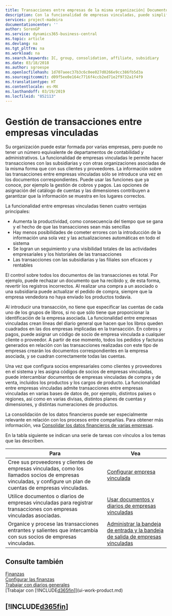 ```yaml
---
title: Transacciones entre empresas de la misma organización| Documentos de Microsoft
description: Con la funcionalidad de empresas vinculadas, puede simplificar los procesos y transacciones empresariales entre empresas de la misma organización.
services: project-madeira
documentationcenter: ''
author: SorenGP
ms.service: dynamics365-business-central
ms.topic: article
ms.devlang: na
ms.tgt_pltfrm: na
ms.workload: na
ms.search.keywords: IC, group, consolidation, affiliate, subsidiary
ms.date: 03/18/2018
ms.author: sgroespe
ms.openlocfilehash: 1d707aeec37b3c6c0ee027d0266e9cc386fb5d3a
ms.sourcegitcommit: d09f5ee0e164c7716f4ccb2ed71e2f9732a1f4f9
ms.translationtype: HT
ms.contentlocale: es-MX
ms.lasthandoff: 03/19/2019
ms.locfileid: "852113"
---
```

# <a name="managing-intercompany-transactions"></a>Gestión de transacciones entre empresas vinculadas
Su organización puede estar formada por varias empresas, pero puede no tener un número equivalente de departamentos de contabilidad y administrativos. La funcionalidad de empresas vinculadas le permite hacer transacciones con las subsidiarias y con otras organizaciones asociadas de la misma forma que con sus clientes y proveedores. La información sobre las transacciones entre empresas vinculadas sólo se introduce una vez en los documentos correspondientes. Puede usar las funciones que ya conoce, por ejemplo la gestión de cobros y pagos. Las opciones de asignación del catálogo de cuentas y las dimensiones contribuyen a garantizar que la información se muestra en los lugares correctos.  

La funcionalidad entre empresas vinculadas tienen cuatro ventajas principales:  

- Aumenta la productividad, como consecuencia del tiempo que se gana y el hecho de que las transacciones sean más sencillas  
- Hay menos posibilidades de cometer errores con la introducción de la información una sola vez y las actualizaciones automáticas en todo el sistema  
- Se logran un seguimiento y una visibilidad totales de las actividades empresariales y los historiales de las transacciones  
- Las transacciones con las subsidiarias y las filiales son eficaces y rentables  

El control sobre todos los documentos de las transacciones es total. Por ejemplo, puede rechazar un documento que ha recibido y, de esta forma, revertir los registros incorrectos. Al realizar una compra a un asociado o una subsidiaria puede actualizar el pedido de compra, siempre que la empresa vendedora no haya enviado los productos todavía.  

Al introducir una transacción, no tiene que especificar las cuentas de cada uno de los grupos de libros, si no que sólo tiene que proporcionar la identificación de la empresa asociada. La funcionalidad entre empresas vinculadas crean líneas del diario general que hacen que los libros queden cuadrados en las dos empresas implicadas en la transacción. En cobros y pagos, puede asignar un código de socio de empresa vinculada a cualquier cliente o proveedor. A partir de ese momento, todos los pedidos y facturas generados en relación con las transacciones realizadas con este tipo de empresas crearán los documentos correspondientes en la empresa asociada, y se cuadran correctamente todas las cuentas.  

 Una vez que configura socios empresariales como clientes y proveedores en el sistema y les asigna códigos de socios de empresas vinculadas, puede intercambiar documentos de empresas vinculadas de compra y de venta, incluidos los productos y los cargos de producto. La funcionalidad entre empresas vinculadas admite transacciones entre empresas vinculadas en varias bases de datos de, por ejemplo, distintos países o regiones, así como en varias divisas, distintos planes de cuentas y dimensiones, y distintas numeraciones de productos.  

La consolidación de los datos financieros puede ser especialmente relevante en relación con los procesos entre compañías. Para obtener más información, vea [Consolidar los datos financieros de varias empresas](finance-consolidated-company-reporting.md).

En la tabla siguiente se indican una serie de tareas con vínculos a los temas que las describen.

 |Para |Vea|
 |---|---|
 |Cree sus proveedores y clientes de empresas vinculadas, como los llamados socios de empresas vinculadas, y configure un plan de cuentas de empresas vinculadas.|[Configurar empresa vinculada](intercompany-how-setup.md)|
 |Utilice documentos o diarios de empresas vinculadas para registrar transacciones con empresas vinculadas asociadas.|[Usar documentos y diarios de empresas vinculadas](intercompany-how-work-documents-journals.md)|
 |Organice y procese las transacciones entrantes y salientes que intercambia con sus socios de empresas vinculadas.|[Administrar la bandeja de entrada y la bandeja de salida de empresas vinculadas](intercompany-how-manage-intercompany-inbox.md)|

## <a name="see-also"></a>Consulte también
[Finanzas](finance.md)  
[Configurar las finanzas](finance-setup-finance.md)  
[Trabajar con diarios generales](ui-work-general-journals.md)  
[Trabajar con [!INCLUDE[d365fin](includes/d365fin_md.md)]](ui-work-product.md)

## [!INCLUDE[d365fin](includes/free_trial_md.md)]  
